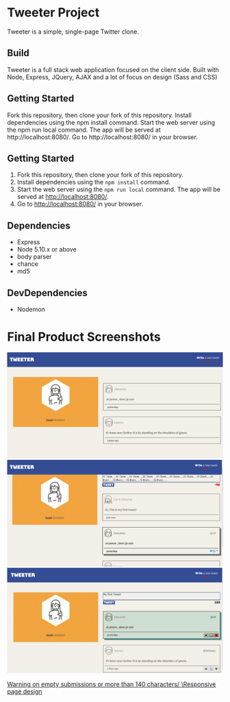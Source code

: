 # Tweeter Project

Tweeter is a simple, single-page Twitter clone.


## Build

Tweeter is a full stack web application focused on the client side. Built with Node, Express, JQuery, AJAX and a lot of focus on design (Sass and CSS)

## Getting Started

Fork this repository, then clone your fork of this repository.
Install dependencies using the npm install command.
Start the web server using the npm run local command. The app will be served at http://localhost:8080/.
Go to http://localhost:8080/ in your browser.

## Getting Started

1. Fork this repository, then clone your fork of this repository.
2. Install dependencies using the `npm install` command.
3. Start the web server using the `npm run local` command. The app will be served at <http://localhost:8080/>.
4. Go to <http://localhost:8080/> in your browser.

## Dependencies

- Express
- Node 5.10.x or above
- body parser
- chance
- md5

## DevDependencies
* Nodemon

# Final Product Screenshots
![Main Page](public/images/tweeter-main.png)
![Tweeting](public/images/tweet-main2.png)
![Tweeting](public/images/newstyle.png)

[Warning on empty submissions or more than 140 characters/   ](public/images/Error-warning.png)
[ \Responsive page design](public/images/responsive.png)



